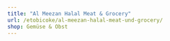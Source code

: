 ```yaml
---
title: "Al Meezan Halal Meat & Grocery"
url: /etobicoke/al-meezan-halal-meat-und-grocery/
shop: Gemüse & Obst
---
```

